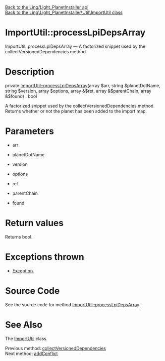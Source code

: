 [Back to the Ling/Light_PlanetInstaller api](https://github.com/lingtalfi/Light_PlanetInstaller/blob/master/doc/api/Ling/Light_PlanetInstaller.md)<br>
[Back to the Ling\Light_PlanetInstaller\Util\ImportUtil class](https://github.com/lingtalfi/Light_PlanetInstaller/blob/master/doc/api/Ling/Light_PlanetInstaller/Util/ImportUtil.md)


ImportUtil::processLpiDepsArray
================



ImportUtil::processLpiDepsArray — A factorized snippet used by the collectVersionedDependencies method.




Description
================


private [ImportUtil::processLpiDepsArray](https://github.com/lingtalfi/Light_PlanetInstaller/blob/master/doc/api/Ling/Light_PlanetInstaller/Util/ImportUtil/processLpiDepsArray.md)(array $arr, string $planetDotName, string $version, array $options, array &$ret, array &$parentChain, array &$found) : bool




A factorized snippet used by the collectVersionedDependencies method.
Returns whether or not the planet has been added to the import map.




Parameters
================


- arr

    

- planetDotName

    

- version

    

- options

    

- ret

    

- parentChain

    

- found

    


Return values
================

Returns bool.


Exceptions thrown
================

- [Exception](http://php.net/manual/en/class.exception.php).&nbsp;







Source Code
===========
See the source code for method [ImportUtil::processLpiDepsArray](https://github.com/lingtalfi/Light_PlanetInstaller/blob/master/Util/ImportUtil.php#L1374-L1403)


See Also
================

The [ImportUtil](https://github.com/lingtalfi/Light_PlanetInstaller/blob/master/doc/api/Ling/Light_PlanetInstaller/Util/ImportUtil.md) class.

Previous method: [collectVersionedDependencies](https://github.com/lingtalfi/Light_PlanetInstaller/blob/master/doc/api/Ling/Light_PlanetInstaller/Util/ImportUtil/collectVersionedDependencies.md)<br>Next method: [addConflict](https://github.com/lingtalfi/Light_PlanetInstaller/blob/master/doc/api/Ling/Light_PlanetInstaller/Util/ImportUtil/addConflict.md)<br>

